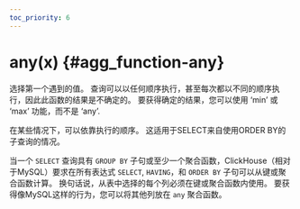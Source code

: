 ```yaml
---
toc_priority: 6
---
```


# any(x) {#agg_function-any}

选择第一个遇到的值。
查询可以以任何顺序执行，甚至每次都以不同的顺序执行，因此此函数的结果是不确定的。
要获得确定的结果，您可以使用 ‘min’ 或 ‘max’ 功能，而不是 ‘any’.

在某些情况下，可以依靠执行的顺序。 这适用于SELECT来自使用ORDER BY的子查询的情况。

当一个 `SELECT` 查询具有 `GROUP BY` 子句或至少一个聚合函数，ClickHouse（相对于MySQL）要求在所有表达式 `SELECT`, `HAVING`，和 `ORDER BY` 子句可以从键或聚合函数计算。 换句话说，从表中选择的每个列必须在键或聚合函数内使用。 要获得像MySQL这样的行为，您可以将其他列放在 `any` 聚合函数。
